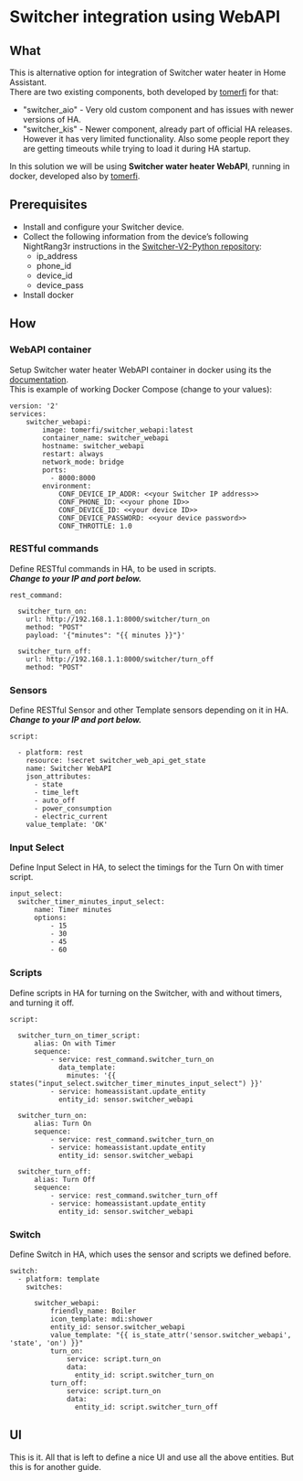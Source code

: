 # Switcher integration using WebAPI

## What
This is alternative option for integration of Switcher water heater in Home Assistant.  
There are two existing components, both developed by [tomerfi](https://hub.docker.com/u/tomerfi) for that: 
* "switcher_aio" - Very old custom component and has issues with newer versions of HA.
* "switcher_kis" - Newer component, already part of official HA releases. However it has very limited functionality. Also some people report they are getting timeouts while trying to load it during HA startup.  

In this solution we will be using **Switcher water heater WebAPI**, running in docker, developed also by [tomerfi](https://hub.docker.com/u/tomerfi).

## Prerequisites
* Install and configure your Switcher device.
* Collect the following information from the device’s following NightRang3r instructions in the [Switcher-V2-Python repository](https://github.com/NightRang3r/Switcher-V2-Python):
  * ip_address
  * phone_id
  * device_id
  * device_pass
* Install docker

## How
### WebAPI container
Setup Switcher water heater WebAPI container in docker using its the [documentation](https://aioswitcher.readthedocs.io/projects/switcher_webapi/en/stable/).  
This is example of working Docker Compose (change to your values):

    version: '2'
    services:
        switcher_webapi:
            image: tomerfi/switcher_webapi:latest
            container_name: switcher_webapi
            hostname: switcher_webapi
            restart: always
            network_mode: bridge
            ports:
              - 8000:8000
            environment:
                CONF_DEVICE_IP_ADDR: <<your Switcher IP address>>
                CONF_PHONE_ID: <<your phone ID>>
                CONF_DEVICE_ID: <<your device ID>>
                CONF_DEVICE_PASSWORD: <<your device password>>
                CONF_THROTTLE: 1.0


### RESTful commands
Define RESTful commands in HA, to be used in scripts.  
**_Change to your IP and port below._**

    rest_command:

      switcher_turn_on:
        url: http://192.168.1.1:8000/switcher/turn_on
        method: "POST"
        payload: '{"minutes": "{{ minutes }}"}'

      switcher_turn_off:
        url: http://192.168.1.1:8000/switcher/turn_off
        method: "POST"

### Sensors
Define RESTful Sensor and other Template sensors depending on it in HA.  
**_Change to your IP and port below._**

    script:

      - platform: rest
        resource: !secret switcher_web_api_get_state
        name: Switcher WebAPI
        json_attributes:
          - state
          - time_left
          - auto_off
          - power_consumption
          - electric_current
        value_template: 'OK'

### Input Select
Define Input Select in HA, to select the timings for the Turn On with timer script.

    input_select:
      switcher_timer_minutes_input_select:
          name: Timer minutes
          options:
              - 15
              - 30
              - 45
              - 60

### Scripts
Define scripts in HA for turning on the Switcher, with and without timers, and turning it off.

    script:

      switcher_turn_on_timer_script:
          alias: On with Timer
          sequence:
              - service: rest_command.switcher_turn_on
                data_template:
                  minutes: '{{ states("input_select.switcher_timer_minutes_input_select") }}'
              - service: homeassistant.update_entity
                entity_id: sensor.switcher_webapi

      switcher_turn_on:
          alias: Turn On
          sequence:
              - service: rest_command.switcher_turn_on
              - service: homeassistant.update_entity
                entity_id: sensor.switcher_webapi

      switcher_turn_off:
          alias: Turn Off
          sequence:
              - service: rest_command.switcher_turn_off
              - service: homeassistant.update_entity
                entity_id: sensor.switcher_webapi

### Switch
Define Switch in HA, which uses the sensor and scripts we defined before.

    switch:
      - platform: template
        switches:

          switcher_webapi:
              friendly_name: Boiler
              icon_template: mdi:shower
              entity_id: sensor.switcher_webapi
              value_template: "{{ is_state_attr('sensor.switcher_webapi', 'state', 'on') }}"
              turn_on:
                  service: script.turn_on
                  data:
                    entity_id: script.switcher_turn_on
              turn_off:
                  service: script.turn_on
                  data:
                    entity_id: script.switcher_turn_off

## UI
This is it. All that is left to define a nice UI and use all the above entities.
But this is for another guide.
